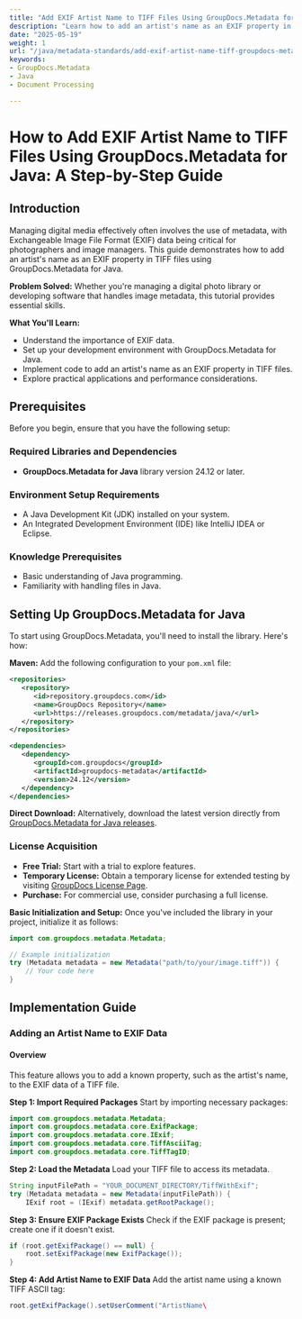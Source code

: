 ```yaml
---
title: "Add EXIF Artist Name to TIFF Files Using GroupDocs.Metadata for Java"
description: "Learn how to add an artist's name as an EXIF property in TIFF files with GroupDocs.Metadata for Java. A step-by-step guide for digital asset management and software development."
date: "2025-05-19"
weight: 1
url: "/java/metadata-standards/add-exif-artist-name-tiff-groupdocs-metadata-java/"
keywords:
- GroupDocs.Metadata
- Java
- Document Processing

---
```



# How to Add EXIF Artist Name to TIFF Files Using GroupDocs.Metadata for Java: A Step-by-Step Guide

## Introduction

Managing digital media effectively often involves the use of metadata, with Exchangeable Image File Format (EXIF) data being critical for photographers and image managers. This guide demonstrates how to add an artist's name as an EXIF property in TIFF files using GroupDocs.Metadata for Java.

**Problem Solved:** Whether you're managing a digital photo library or developing software that handles image metadata, this tutorial provides essential skills.

**What You'll Learn:**
- Understand the importance of EXIF data.
- Set up your development environment with GroupDocs.Metadata for Java.
- Implement code to add an artist's name as an EXIF property in TIFF files.
- Explore practical applications and performance considerations.

## Prerequisites

Before you begin, ensure that you have the following setup:

### Required Libraries and Dependencies
- **GroupDocs.Metadata for Java** library version 24.12 or later.

### Environment Setup Requirements
- A Java Development Kit (JDK) installed on your system.
- An Integrated Development Environment (IDE) like IntelliJ IDEA or Eclipse.

### Knowledge Prerequisites
- Basic understanding of Java programming.
- Familiarity with handling files in Java.

## Setting Up GroupDocs.Metadata for Java

To start using GroupDocs.Metadata, you'll need to install the library. Here's how:

**Maven:**
Add the following configuration to your `pom.xml` file:

```xml
<repositories>
   <repository>
      <id>repository.groupdocs.com</id>
      <name>GroupDocs Repository</name>
      <url>https://releases.groupdocs.com/metadata/java/</url>
   </repository>
</repositories>

<dependencies>
   <dependency>
      <groupId>com.groupdocs</groupId>
      <artifactId>groupdocs-metadata</artifactId>
      <version>24.12</version>
   </dependency>
</dependencies>
```

**Direct Download:**
Alternatively, download the latest version directly from [GroupDocs.Metadata for Java releases](https://releases.groupdocs.com/metadata/java/).

### License Acquisition
- **Free Trial:** Start with a trial to explore features.
- **Temporary License:** Obtain a temporary license for extended testing by visiting [GroupDocs License Page](https://purchase.groupdocs.com/temporary-license).
- **Purchase:** For commercial use, consider purchasing a full license.

**Basic Initialization and Setup:**
Once you've included the library in your project, initialize it as follows:

```java
import com.groupdocs.metadata.Metadata;

// Example initialization
try (Metadata metadata = new Metadata("path/to/your/image.tiff")) {
    // Your code here
}
```

## Implementation Guide

### Adding an Artist Name to EXIF Data

#### Overview
This feature allows you to add a known property, such as the artist's name, to the EXIF data of a TIFF file.

**Step 1: Import Required Packages**
Start by importing necessary packages:

```java
import com.groupdocs.metadata.Metadata;
import com.groupdocs.metadata.core.ExifPackage;
import com.groupdocs.metadata.core.IExif;
import com.groupdocs.metadata.core.TiffAsciiTag;
import com.groupdocs.metadata.core.TiffTagID;
```

**Step 2: Load the Metadata**
Load your TIFF file to access its metadata.

```java
String inputFilePath = "YOUR_DOCUMENT_DIRECTORY/TiffWithExif";
try (Metadata metadata = new Metadata(inputFilePath)) {
    IExif root = (IExif) metadata.getRootPackage();
```

**Step 3: Ensure EXIF Package Exists**
Check if the EXIF package is present; create one if it doesn't exist.

```java
if (root.getExifPackage() == null) {
    root.setExifPackage(new ExifPackage());
}
```

**Step 4: Add Artist Name to EXIF Data**
Add the artist name using a known TIFF ASCII tag:

```java
root.getExifPackage().setUserComment("ArtistName\
